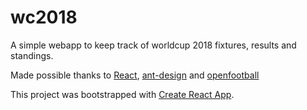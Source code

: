 # wc2018

A simple webapp to keep track of worldcup 2018 fixtures, results and standings.

Made possible thanks to [React](https://github.com/facebook/react), [ant-design](https://github.com/ant-design/ant-design) and [openfootball](https://github.com/openfootball/)

This project was bootstrapped with [Create React App](https://github.com/facebookincubator/create-react-app).
